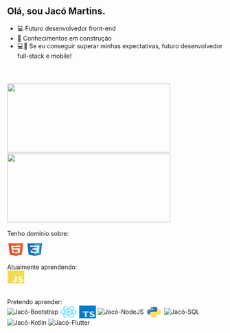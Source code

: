 ## Olá, sou Jacó Martins.

-  💻 Futuro desenvolvedor front-end
-  🔨 Conhecimentos em construção
-  💻📱 Se eu conseguir superar minhas expectativas, futuro desenvolvedor full-stack e mobile!
<header>
   <link rel="stylesheet" href="https://cdn.jsdelivr.net/gh/devicons/devicon@v2.14.0/devicon.min.css">
</header>

<div id="github-stats" align="left">
   <a href="https://github.com/JacoMartins"></a>
  <img height="160px" width="380px" src="https://github-readme-stats.vercel.app/api?username=JacoMartins&show_icons=true&bg_color=0d1117&border_color=636568&theme=dark&include_all_commits=true&count_private=true"/>
  <img height="160px" width="380px" src="https://github-readme-stats.vercel.app/api/top-langs/?username=JacoMartins&bg_color=0d1117&border_color=636568&layout=compact&langs_count=7&theme=dark"/>
</div>

Tenho domínio sobre:
<div style="display: inline_block">
  <img align="center" alt="Jacó-HTML" height="30" width="40" src="https://raw.githubusercontent.com/devicons/devicon/master/icons/html5/html5-original.svg">
  <img align="center" alt="Jacó-CSS" height="30" width="40" src="https://raw.githubusercontent.com/devicons/devicon/master/icons/css3/css3-original.svg">
</div>
<br>
Atualmente aprendendo:
<div style="display: inline_block">
  <img align="center" alt="Jacó-Js" height="30" width="40" src="https://raw.githubusercontent.com/devicons/devicon/master/icons/javascript/javascript-plain.svg">
</div>
<br>
<br>
Pretendo aprender:
<div style="display: inline_block">
  <img align="center" alt="Jacó-Bootstrap" height="30" width="40" src="https://cdn.jsdelivr.net/gh/devicons/devicon/icons/bootstrap/bootstrap-plain.svg">
  <img align="center" alt="Jacó-React" height="30" width="40" src="https://raw.githubusercontent.com/devicons/devicon/master/icons/react/react-original.svg">
  <img align="center" alt="Jacó-Ts" height="30" width="40" src="https://raw.githubusercontent.com/devicons/devicon/master/icons/typescript/typescript-plain.svg">
  <img align="center" alt="Jacó-NodeJS" height="30" width="40" src="https://cdn.jsdelivr.net/gh/devicons/devicon/icons/nodejs/nodejs-original.svg">
  <img align="center" alt="Jacó-Python" height="30" width="40" src="https://raw.githubusercontent.com/devicons/devicon/master/icons/python/python-original.svg">
  <img align="center" alt="Jacó-SQL" height="30" width="40" src="https://cdn.jsdelivr.net/gh/devicons/devicon/icons/mysql/mysql-original.svg">
  <img align="center" alt="Jacó-Kotlin" height="30" width="40" src="https://cdn.jsdelivr.net/gh/devicons/devicon/icons/kotlin/kotlin-original.svg">
  <img align="center" alt="Jacó-Flutter" height="30" width="40" src="https://cdn.jsdelivr.net/gh/devicons/devicon/icons/flutter/flutter-original.svg">
</div>
